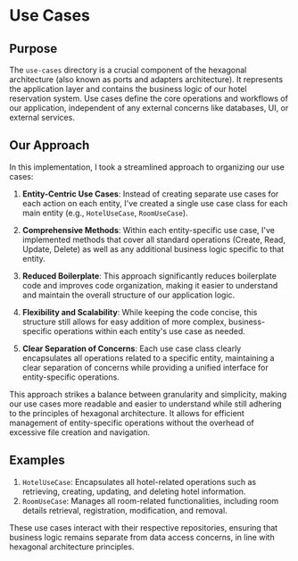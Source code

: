 # Use Cases

## Purpose

The `use-cases` directory is a crucial component of the hexagonal architecture (also known as ports and adapters architecture). It represents the application layer and contains the business logic of our hotel reservation system. Use cases define the core operations and workflows of our application, independent of any external concerns like databases, UI, or external services.

## Our Approach

In this implementation, I took a streamlined approach to organizing our use cases:

1. **Entity-Centric Use Cases**: Instead of creating separate use cases for each action on each entity, I've created a single use case class for each main entity (e.g., `HotelUseCase`, `RoomUseCase`).

2. **Comprehensive Methods**: Within each entity-specific use case, I've implemented methods that cover all standard operations (Create, Read, Update, Delete) as well as any additional business logic specific to that entity.

3. **Reduced Boilerplate**: This approach significantly reduces boilerplate code and improves code organization, making it easier to understand and maintain the overall structure of our application logic.

4. **Flexibility and Scalability**: While keeping the code concise, this structure still allows for easy addition of more complex, business-specific operations within each entity's use case as needed.

5. **Clear Separation of Concerns**: Each use case class clearly encapsulates all operations related to a specific entity, maintaining a clear separation of concerns while providing a unified interface for entity-specific operations.

This approach strikes a balance between granularity and simplicity, making our use cases more readable and easier to understand while still adhering to the principles of hexagonal architecture. It allows for efficient management of entity-specific operations without the overhead of excessive file creation and navigation.

## Examples

1. `HotelUseCase`: Encapsulates all hotel-related operations such as retrieving, creating, updating, and deleting hotel information.
2. `RoomUseCase`: Manages all room-related functionalities, including room details retrieval, registration, modification, and removal.

These use cases interact with their respective repositories, ensuring that business logic remains separate from data access concerns, in line with hexagonal architecture principles.
